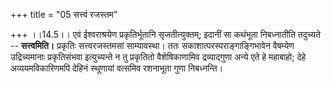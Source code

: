 +++
title = "05 सत्त्वं रजस्तम"

+++
।।14.5।। एवं ईश्वराश्रयेण प्रकृतिर्भूतानि सृजतीत्युक्तम्; इदानीं सा
कथंभूता निबध्नातीति तदुच्यते -- **सत्त्वमिति।** प्रकृतिः सत्त्वरजस्तमसां
साम्यावस्था। ततः सकाशात्परस्पराङ्गाङ्गिभावेन वैषम्येण उद्रिच्यमानाः
प्रकृतिसंभवा इत्युच्यन्ते न तु प्रकृतितो वैशेषिकाणामिव द्रव्याद्गुणा
अन्ये एते हे महाबाहो; देहे अव्ययमविकारिणमपि देहिनं स्थूणायां वत्समिव
रशनाभूता गुणा निबध्नन्ति।
